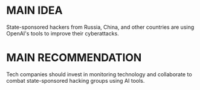 # MAIN IDEA
State-sponsored hackers from Russia, China, and other countries are using OpenAI's tools to improve their cyberattacks.

# MAIN RECOMMENDATION
Tech companies should invest in monitoring technology and collaborate to combat state-sponsored hacking groups using AI tools.
